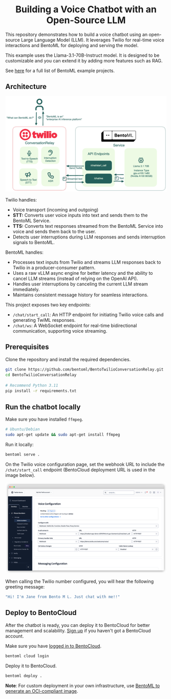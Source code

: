 <div align="center">
    <h1 align="center">Building a Voice Chatbot with an Open-Source LLM</h1>
</div>

This repository demonstrates how to build a voice chatbot using an open-source Large Language Model (LLM). It leverages Twilio for real-time voice interactions and BentoML for deploying and serving the model.

This example uses the Llama-3.1-70B-Instruct model. It is designed to be customizable and you can extend it by adding more features such as RAG.

See [here](https://docs.bentoml.com/en/latest/examples/overview.html) for a full list of BentoML example projects.

## Architecture

![architecture](twilio-conversationrelay-bentoml.png)

Twilio handles:

- Voice transport (incoming and outgoing)
- **STT:** Converts user voice inputs into text and sends them to the BentoML Service.
- **TTS:** Converts text responses streamed from the BentoML Service into voice and sends them back to the user.
- Detects user interruptions during LLM responses and sends interruption signals to BentoML.

BentoML handles:

- Processes text inputs from Twilio and streams LLM responses back to Twilio in a producer-consumer pattern.
- Uses a raw vLLM async engine for better latency and the ability to cancel LLM streams (instead of relying on the OpenAI API).
- Handles user interruptions by canceling the current LLM stream immediately.
- Maintains consistent message history for seamless interactions.

This project exposes two key endpoints:

- `/chat/start_call`: An HTTP endpoint for initiating Twilio voice calls and generating TwiML responses.
- `/chat/ws`: A WebSocket endpoint for real-time bidirectional communication, supporting voice streaming.

## Prerequisites

Clone the repository and install the required dependencies.

```bash
git clone https://github.com/bentoml/BentoTwilioConversationRelay.git
cd BentoTwilioConversationRelay

# Recommend Python 3.11
pip install -r requirements.txt
```

## Run the chatbot locally

Make sure you have installed `ffmpeg`.

```bash
# Ubuntu/Debian
sudo apt-get update && sudo apt-get install ffmpeg
```

Run it locally:

```bash
bentoml serve .
```

On the Twilio voice configuration page, set the webhook URL to include the `/chat/start_call` endpoint (BentoCloud deployment URL is used in the image below).

![twilio-number-config](twilio-number-config.png)

When calling the Twilio number configured, you will hear the following greeting message:

```bash
"Hi! I'm Jane from Bento M L. Just chat with me!!"
```

## Deploy to BentoCloud

After the chatbot is ready, you can deploy it to BentoCloud for better management and scalability. [Sign up](https://www.bentoml.com/) if you haven't got a BentoCloud account.

Make sure you have [logged in to BentoCloud](https://docs.bentoml.com/en/latest/scale-with-bentocloud/manage-api-tokens.html#log-in-to-bentocloud-using-the-bentoml-cli).

```bash
bentoml cloud login
```

Deploy it to BentoCloud.

```bash
bentoml deploy .
```

**Note**: For custom deployment in your own infrastructure, use [BentoML to generate an OCI-compliant image](https://docs.bentoml.com/en/latest/guides/containerization.html).
